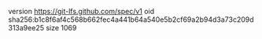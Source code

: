 version https://git-lfs.github.com/spec/v1
oid sha256:b1c8f6af4c568b662fec4a441b64a540e5b2cf69a2b94d3a73c209d313a9ee25
size 1069
